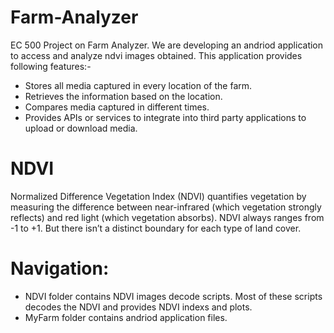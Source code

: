 # Farm-Analyzer
EC 500 Project on Farm Analyzer. We are developing an andriod application to access and analyze ndvi images obtained. 
This application provides following features:- 
- Stores all media captured in every location of the farm.
- Retrieves the information based on the location.
- Compares media captured in different times.
- Provides APIs or services to integrate into third party applications to upload or download media.

# NDVI
Normalized Difference Vegetation Index (NDVI) quantifies vegetation by measuring the difference between near-infrared (which vegetation strongly reflects) and red light (which vegetation absorbs). NDVI always ranges from -1 to +1. But there isn’t a distinct boundary for each type of land cover.

# Navigation:
 - NDVI folder contains NDVI images decode scripts. Most of these scripts decodes the NDVI and provides NDVI indexs and plots.
 - MyFarm folder contains andriod application files. 
 
